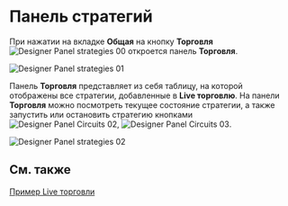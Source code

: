 # Панель стратегий

При нажатии на вкладке **Общая** на кнопку **Торговля**![Designer Panel strategies 00](~/images/Designer_Panel_strategies_00.png) откроется панель **Торговля**.

![Designer Panel strategies 01](~/images/Designer_Panel_strategies_01.png)

Панель **Торговля** представляет из себя таблицу, на которой отображены все стратегии, добавленные в **Live торговлю**. На панели **Торговля** можно посмотреть текущее состояние стратегии, а также запустить или остановить стратегию кнопками ![Designer Panel Circuits 02](~/images/Designer_Panel_Circuits_02.png), ![Designer Panel Circuits 03](~/images/Designer_Panel_Circuits_03.png).

![Designer Panel strategies 02](~/images/Designer_Panel_strategies_02.png)

## См. также

[Пример Live торговли](Designer_Example_of_Live_trading.md)
